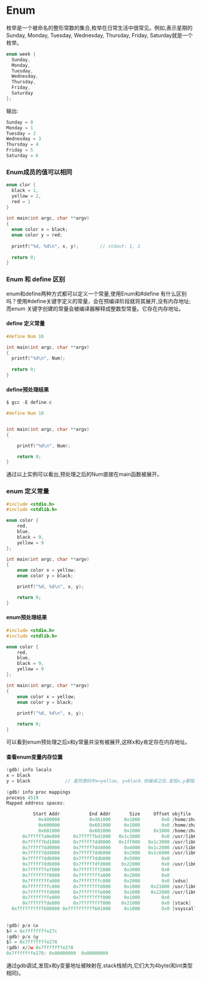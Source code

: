 # Enum

枚举是一个被命名的整形常数的集合,枚举在日常生活中很常见。例如,表示星期的Sunday, Monday, Tuesday, Wednesday, Thursday, Friday, Saturday就是一个枚举。

```c
enum week {
  Sunday,
  Monday,
  Tuesday,
  Wednesday,
  Thursday,
  Friday,
  Saturday
};
```

输出:

```c
Sunday = 0
Monday = 1
Tuesday = 2
Wednesday = 3
Thursday = 4
Friday = 5
Saturday = 6
```

### Enum成员的值可以相同

```c
enum clor {
  black = 1,
  yellow = 2,
  red = 1
}
 
int main(int argc, char **argv)
{
  enum color x = black;
  enum color y = red;
   
  printf("%d, %d\n", x, y);        // stdout: 1, 1
   
  return 0;
}
```



### Enum 和 define 区别

enum和define两种方式都可以定义一个常量,使用Enum和#define 有什么区别吗？使用#define关键字定义的常量，会在预编译阶段就将其展开,没有内存地址;而enum 关键字创建的常量会被编译器解释成整数型常量。它存在内存地址。



#### define 定义常量

```c
#define Num 10

int main(int argc, char **argv)
{
  printf("%d\n", Num);
  
  return 0;
}
```

#### define预处理结果

```c
$ gcc -E define.c

#define Num 10


int main(int argc, char **argv)
{

	printf("%d\n", Num);

	return 0;
}
```

通过以上实例可以看出,预处理之后的Num直接在main函数被展开。



### enum 定义常量

```c
#include <stdio.h>
#include <stdlib.h>

enum color {
	red,
	blue,
	black = 9,
	yellow = 9
};

int main(int argc, char **argv)
{
	enum color x = yellow;
	enum color y = black;

	printf("%d, %d\n", x, y);

	return 0;
}
```

#### enum预处理结果

```c
#include <stdio.h>
#include <stdlib.h>

enum color {
	red,
	blue,
	black = 9,
	yellow = 9
};

int main(int argc, char **argv)
{
	enum color x = yellow;
	enum color y = black;
  
	printf("%d, %d\n", x, y);

	return 0;
}
```

可以看到enum预处理之后x和y常量并没有被展开,这样x和y肯定存在内存地址。



#### 查看enum变量内存位置

```c
(gdb) info locals
x = black
y = black             // 虽然源码中x=yellow, y=black.但编译之后.发现x,y都指向了black.
 
(gdb) info proc mappings
process 4519
Mapped address spaces:

          Start Addr           End Addr       Size     Offset objfile
            0x400000           0x401000     0x1000        0x0 /home/zhangshaozhi/c/enum
            0x600000           0x601000     0x1000        0x0 /home/zhangshaozhi/c/enum
            0x601000           0x602000     0x1000     0x1000 /home/zhangshaozhi/c/enum
      0x7ffff7a0e000     0x7ffff7bd1000   0x1c3000        0x0 /usr/lib64/libc-2.17.so
      0x7ffff7bd1000     0x7ffff7dd0000   0x1ff000   0x1c3000 /usr/lib64/libc-2.17.so
      0x7ffff7dd0000     0x7ffff7dd4000     0x4000   0x1c2000 /usr/lib64/libc-2.17.so
      0x7ffff7dd4000     0x7ffff7dd6000     0x2000   0x1c6000 /usr/lib64/libc-2.17.so
      0x7ffff7dd6000     0x7ffff7ddb000     0x5000        0x0
      0x7ffff7ddb000     0x7ffff7dfd000    0x22000        0x0 /usr/lib64/ld-2.17.so
      0x7ffff7fef000     0x7ffff7ff2000     0x3000        0x0
      0x7ffff7ff8000     0x7ffff7ffa000     0x2000        0x0
      0x7ffff7ffa000     0x7ffff7ffc000     0x2000        0x0 [vdso]
      0x7ffff7ffc000     0x7ffff7ffd000     0x1000    0x21000 /usr/lib64/ld-2.17.so
      0x7ffff7ffd000     0x7ffff7ffe000     0x1000    0x22000 /usr/lib64/ld-2.17.so
      0x7ffff7ffe000     0x7ffff7fff000     0x1000        0x0
      0x7ffffffde000     0x7ffffffff000    0x21000        0x0 [stack]
  0xffffffffff600000 0xffffffffff601000     0x1000        0x0 [vsyscall]
   
            
(gdb) p/x &x
$4 = 0x7fffffffe27c
(gdb) p/x &y
$5 = 0x7fffffffe278
(gdb) x/2w 0x7fffffffe278
0x7fffffffe278:	0x00000009	0x00000009            
```

通过gdb调试,发现x和y变量地址被映射在.stack栈帧内,它们大为4byte(和int类型相同)。
